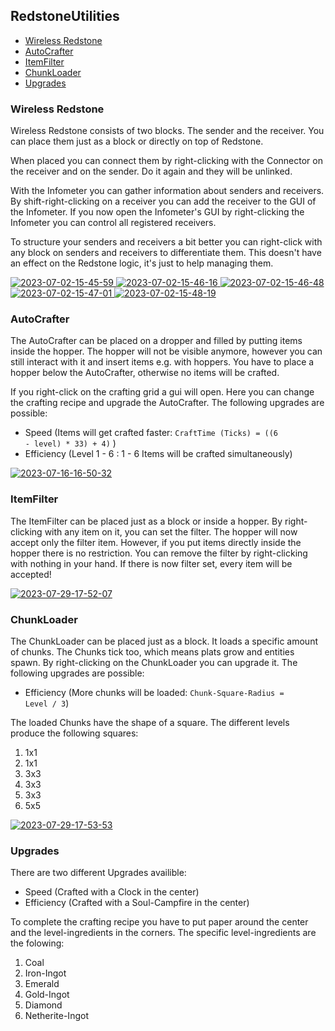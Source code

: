 ## RedstoneUtilities

- [Wireless Redstone](#wireless-redstone)
- [AutoCrafter](#autocrafter)
- [ItemFilter](#itemfilter)
- [ChunkLoader](#chunkloader)
- [Upgrades](#upgrades)

### Wireless Redstone

Wireless Redstone consists of two blocks. The sender and the receiver.
You can place them just as a block or directly on top of Redstone.

When placed you can connect them by right-clicking with the Connector on 
the receiver and on the sender. Do it again and they will be unlinked.

With the Infometer you can gather information about senders and receivers. 
By shift-right-clicking on a receiver you can add the receiver to the GUI of the 
Infometer. If you now open the Infometer's GUI by right-clicking the Infometer you
can control all registered receivers.

To structure your senders and receivers a bit better you can right-click with
any block on senders and receivers to differentiate them. This doesn't have an effect
on the Redstone logic, it's just to help managing them.

<a href="https://ibb.co/87HKPSG">
    <img src="https://i.ibb.co/87HKPSG/2023-07-02-15-45-59.png" alt="2023-07-02-15-45-59">
</a> 
<a href="https://ibb.co/DMV5NMV">
    <img src="https://i.ibb.co/DMV5NMV/2023-07-02-15-46-16.png" alt="2023-07-02-15-46-16">
</a> 
<a href="https://ibb.co/ZX9Bmpj">
    <img src="https://i.ibb.co/ZX9Bmpj/2023-07-02-15-46-48.png" alt="2023-07-02-15-46-48">
</a> 
<a href="https://ibb.co/BfKdYJt">
    <img src="https://i.ibb.co/BfKdYJt/2023-07-02-15-47-01.png" alt="2023-07-02-15-47-01">
</a> 
<a href="https://ibb.co/C6NF9hc">
    <img src="https://i.ibb.co/C6NF9hc/2023-07-02-15-48-19.png" alt="2023-07-02-15-48-19">
</a>

### AutoCrafter

The AutoCrafter can be placed on a dropper and filled by putting items inside the hopper.
The hopper will not be visible anymore, however you can still interact with it and
insert items e.g. with hoppers.
You have to place a hopper below the AutoCrafter, otherwise no items will be crafted.

If you right-click on the crafting grid a gui will open. Here you can change the
crafting recipe and upgrade the AutoCrafter. The following upgrades are possible:
- Speed (Items will get crafted faster: <code>CraftTime (Ticks) = ((6 - level) * 33) + 4)</code> )
- Efficiency (Level 1 - 6 : 1 - 6 Items will be crafted simultaneously)

<a href="https://ibb.co/Z6PdQ9d">
    <img src="https://i.ibb.co/Z6PdQ9d/2023-07-16-16-50-32.png" alt="2023-07-16-16-50-32">
</a>

### ItemFilter

The ItemFilter can be placed just as a block or inside a hopper.
By right-clicking with any item on it, you can set the filter.
The hopper will now accept only the filter item.
However, if you put items directly inside the hopper there is no restriction.
You can remove the filter by right-clicking with nothing in your hand.
If there is now filter set, every item will be accepted!

<a href="https://ibb.co/zXCnL4W">
    <img src="https://i.ibb.co/zXCnL4W/2023-07-29-17-52-07.png" alt="2023-07-29-17-52-07">
</a>

### ChunkLoader

The ChunkLoader can be placed just as a block. It loads a specific amount of chunks.
The Chunks tick too, which means plats grow and entities spawn.
By right-clicking on the ChunkLoader you can upgrade it. The following upgrades are
possible:
- Efficiency (More chunks will be loaded: <code>Chunk-Square-Radius = Level / 3</code>)

The loaded Chunks have the shape of a square. The different levels 
produce the following squares:
1. 1x1
2. 1x1
3. 3x3
4. 3x3
5. 3x3
6. 5x5

<a href="https://ibb.co/yXgNvkD">
    <img src="https://i.ibb.co/yXgNvkD/2023-07-29-17-53-53.png" alt="2023-07-29-17-53-53">
</a>

### Upgrades

There are two different Upgrades availible:
- Speed (Crafted with a Clock in the center)
- Efficiency (Crafted with a Soul-Campfire in the center)

To complete the crafting recipe you have to put paper around the center and the level-ingredients in
the corners. The specific level-ingredients are the folowing:
1. Coal
2. Iron-Ingot
3. Emerald
4. Gold-Ingot
5. Diamond
6. Netherite-Ingot
